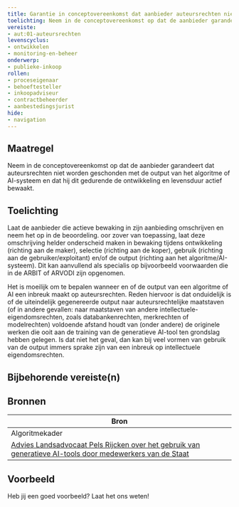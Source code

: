 ```yaml
---
title: Garantie in conceptovereenkomst dat aanbieder auteursrechten niet schendt met de output
toelichting: Neem in de conceptovereenkomst op dat de aanbieder garandeert dat auteursrechten niet worden geschonden met de output van het algoritme of AI-systeem en dat hij dit gedurende de ontwikkeling en levensduur actief bewaakt. 
vereiste:
- aut:01-auteursrechten
levenscyclus:
- ontwikkelen
- monitoring-en-beheer
onderwerp:
- publieke-inkoop
rollen:
- proceseigenaar
- behoeftesteller
- inkoopadviseur
- contractbeheerder
- aanbestedingsjurist
hide:
- navigation
---
```


<!-- tags -->
## Maatregel

Neem in de conceptovereenkomst op dat de aanbieder garandeert dat auteursrechten niet worden geschonden met de output van het algoritme of AI-systeem en dat hij dit gedurende de ontwikkeling en levensduur actief bewaakt.


## Toelichting

Laat de aanbieder die actieve bewaking in zijn aanbieding omschrijven en neem het op in de beoordeling.
oor zover van toepassing, laat deze omschrijving helder onderscheid maken in bewaking tijdens ontwikkeling (richting aan de maker), selectie (richting aan de koper), gebruik (richting aan de gebruiker/exploitant) en/of de output (richting aan het algoritme/AI-systeem).
Dit kan aanvullend als specialis op bijvoorbeeld voorwaarden die in de ARBIT of ARVODI zijn opgenomen.


Het is moeilijk om te bepalen wanneer en of de output van een algoritme of AI een inbreuk maakt op auteursrechten.
Reden hiervoor is dat onduidelijk is of de uiteindelijk gegenereerde output naar auteursrechtelijke maatstaven (of in andere gevallen: naar maatstaven van andere intellectuele-eigendomsrechten, zoals databankenrechten, merkrechten of modelrechten) voldoende afstand houdt van (onder andere) de originele werken die ooit aan de training van de generatieve AI-tool ten grondslag hebben gelegen.
Is dat niet het geval, dan kan bij veel vormen van gebruik van de output immers sprake zijn van een inbreuk op intellectuele eigendomsrechten.

## Bijbehorende vereiste(n)

<!-- list_vereisten_on_maatregelen_page -->

## Bronnen

| Bron                        |
|-----------------------------|
|Algoritmekader|
| [Advies Landsadvocaat Pels Rijcken over het gebruik van generatieve AI-tools door medewerkers van de Staat](https://www.rijksoverheid.nl/documenten/brieven/2023/10/10/1-advies-landsadvocaat-pels-rijcken) |

## Voorbeeld

Heb jij een goed voorbeeld? Laat het ons weten!

